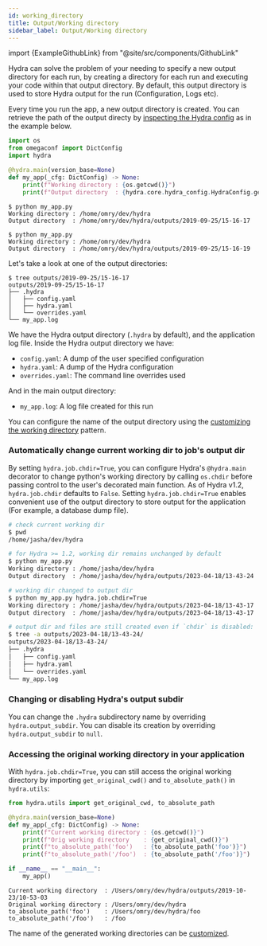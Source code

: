 ```yaml
---
id: working_directory
title: Output/Working directory
sidebar_label: Output/Working directory
---
```


import {ExampleGithubLink} from "@site/src/components/GithubLink"

<ExampleGithubLink to="examples/tutorials/basic/running_your_hydra_app/3_working_directory"/>

Hydra can solve the problem of your needing to specify a new output directory for each run, by
creating a directory for each run and executing your code within that output directory.
By default, this output directory is used to store Hydra output for the run (Configuration, Logs etc).

Every time you run the app, a new output directory is created.
You can retrieve the path of the output directy by
[inspecting the Hydra config](/configure_hydra/Intro.md#accessing-the-hydra-config) as in the example below.

```python title="my_app.py"
import os
from omegaconf import DictConfig
import hydra

@hydra.main(version_base=None)
def my_app(_cfg: DictConfig) -> None:
    print(f"Working directory : {os.getcwd()}")
    print(f"Output directory  : {hydra.core.hydra_config.HydraConfig.get().runtime.output_dir}")
```
```text
$ python my_app.py
Working directory : /home/omry/dev/hydra
Output directory  : /home/omry/dev/hydra/outputs/2019-09-25/15-16-17

$ python my_app.py
Working directory : /home/omry/dev/hydra
Output directory  : /home/omry/dev/hydra/outputs/2019-09-25/15-16-19
```

Let's take a look at one of the output directories:
```text
$ tree outputs/2019-09-25/15-16-17
outputs/2019-09-25/15-16-17
├── .hydra
│   ├── config.yaml
│   ├── hydra.yaml
│   └── overrides.yaml
└── my_app.log
```

We have the Hydra output directory (`.hydra` by default), and the application log file.
Inside the Hydra output directory we have:
* `config.yaml`: A dump of the user specified configuration
* `hydra.yaml`: A dump of the Hydra configuration
* `overrides.yaml`: The command line overrides used

And in the main output directory:
* `my_app.log`: A log file created for this run

You can configure the name of the output directory using
the [customizing the working directory](/configure_hydra/workdir.md) pattern.


### Automatically change current working dir to job's output dir

By setting `hydra.job.chdir=True`, you can configure
Hydra's `@hydra.main` decorator to change python's working directory by calling
`os.chdir` before passing control to the user's decorated main function.
As of Hydra v1.2, `hydra.job.chdir` defaults to `False`.
Setting `hydra.job.chdir=True` enables convenient use of the output directory
to store output for the application (For example, a database dump file).

```bash
# check current working dir
$ pwd
/home/jasha/dev/hydra

# for Hydra >= 1.2, working dir remains unchanged by default
$ python my_app.py
Working directory : /home/jasha/dev/hydra
Output directory  : /home/jasha/dev/hydra/outputs/2023-04-18/13-43-24

# working dir changed to output dir
$ python my_app.py hydra.job.chdir=True
Working directory : /home/jasha/dev/hydra/outputs/2023-04-18/13-43-17
Output directory  : /home/jasha/dev/hydra/outputs/2023-04-18/13-43-17

# output dir and files are still created even if `chdir` is disabled:
$ tree -a outputs/2023-04-18/13-43-24/
outputs/2023-04-18/13-43-24/
├── .hydra
│   ├── config.yaml
│   ├── hydra.yaml
│   └── overrides.yaml
└── my_app.log
```


### Changing or disabling Hydra's output subdir
You can change the `.hydra` subdirectory name by overriding `hydra.output_subdir`.
You can disable its creation by overriding `hydra.output_subdir` to `null`.


### Accessing the original working directory in your application

With `hydra.job.chdir=True`, you can still access the original working directory by importing `get_original_cwd()` and `to_absolute_path()` in `hydra.utils`:

```python
from hydra.utils import get_original_cwd, to_absolute_path

@hydra.main(version_base=None)
def my_app(_cfg: DictConfig) -> None:
    print(f"Current working directory : {os.getcwd()}")
    print(f"Orig working directory    : {get_original_cwd()}")
    print(f"to_absolute_path('foo')   : {to_absolute_path('foo')}")
    print(f"to_absolute_path('/foo')  : {to_absolute_path('/foo')}")

if __name__ == "__main__":
    my_app()
```

```text title="$ python examples/tutorial/8_working_directory/original_cwd.py"
Current working directory  : /Users/omry/dev/hydra/outputs/2019-10-23/10-53-03
Original working directory : /Users/omry/dev/hydra
to_absolute_path('foo')    : /Users/omry/dev/hydra/foo
to_absolute_path('/foo')   : /foo
```

The name of the generated working directories can be [customized](/configure_hydra/workdir.md).
